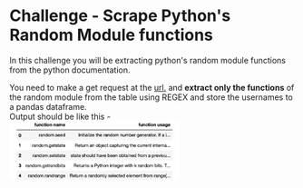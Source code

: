 # Challenge - Scrape Python's Random Module functions 
<p>In this challenge you will be extracting python's random module functions from the python documentation.
</p>
<p>You need to make a get request at the <a href="https://docs.python.org/3/library/random.html">url.</a> and <b>extract only the functions</b> of the random module from the table using REGEX and store the usernames to a pandas dataframe.
<br>
Output should be like this - 
<br>
<img width="300px" src="./ss.png">
